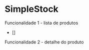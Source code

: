 # SimpleStock


Funcionalidade 1 - lista de produtos
- [] 




Funcionalidade 2 - detalhe do produto
